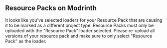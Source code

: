 ## Resource Packs on Modrinth  
It looks like you've selected loaders for your Resource Pack that are causing it to be marked as a different project type. Resource Packs must only be uploaded with the "Resource Pack" loader selected. Please re-upload all versions of your resource pack and make sure to only select "Resource Pack" as the loader.
